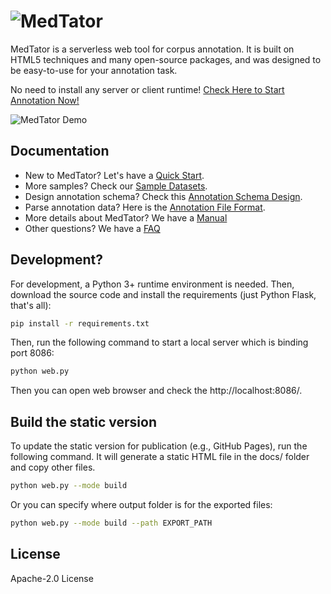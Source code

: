 # <img alt="MedTator" src="https://raw.githubusercontent.com/wiki/OHNLP/MedTator/img/logo.png">

MedTator is a serverless web tool for corpus annotation. It is built on HTML5 techniques and many open-source packages, and was designed to be easy-to-use for your annotation task.

No need to install any server or client runtime! 
[Check Here to Start Annotation Now!](https://ohnlp.github.io/MedTator/?st=yes)

![MedTator Demo](https://raw.githubusercontent.com/wiki/OHNLP/MedTator/img/MedTator-demo.gif)


## Documentation

* New to MedTator? Let's have a [Quick Start](https://github.com/OHNLP/MedTator/wiki/Quick-Start).
* More samples? Check our [Sample Datasets](https://github.com/OHNLP/MedTator/tree/main/sample).
* Design annotation schema? Check this [Annotation Schema Design](https://github.com/OHNLP/MedTator/wiki/Annotation-Schema).
* Parse annotation data? Here is the [Annotation File Format](https://github.com/OHNLP/MedTator/wiki/Annotation-Data).
* More details about MedTator? We have a [Manual](https://github.com/OHNLP/MedTator/wiki/Manual)
* Other questions? We have a [FAQ](https://github.com/OHNLP/MedTator/wiki/FAQ)


## Development?

For development, a Python 3+ runtime environment is needed. 
Then, download the source code and install the requirements (just Python Flask, that's all):

```bash
pip install -r requirements.txt
```

Then, run the following command to start a local server which is binding port 8086:

```bash
python web.py
```

Then you can open web browser and check the http://localhost:8086/. 


## Build the static version

To update the static version for publication (e.g., GitHub Pages), run the following command. It will generate a static HTML file in the docs/ folder and copy other files.

```bash
python web.py --mode build
```

Or you can specify where output folder is for the exported files:

```bash
python web.py --mode build --path EXPORT_PATH
```

## License

Apache-2.0 License